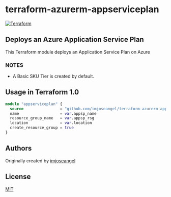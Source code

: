 # terraform-azurerm-appserviceplan

[![Terraform](https://github.com/imjoseangel/terraform-azurerm-appserviceplan/actions/workflows/terraform.yml/badge.svg)](https://github.com/imjoseangel/terraform-azurerm-appserviceplan/actions/workflows/terraform.yml)

## Deploys an Azure Application Service Plan

This Terraform module deploys an Application Service Plan on Azure

### NOTES

* A Basic SKU Tier is created by default.

## Usage in Terraform 1.0

```terraform
module "appserviceplan" {
  source                = "github.com/imjoseangel/terraform-azurerm-appserviceplan"
  name                  = var.appsp_name
  resource_group_name   = var.appsp_rsg
  location              = var.location
  create_resource_group = true
}
```

## Authors

Originally created by [imjoseangel](http://github.com/imjoseangel)

## License

[MIT](LICENSE)
